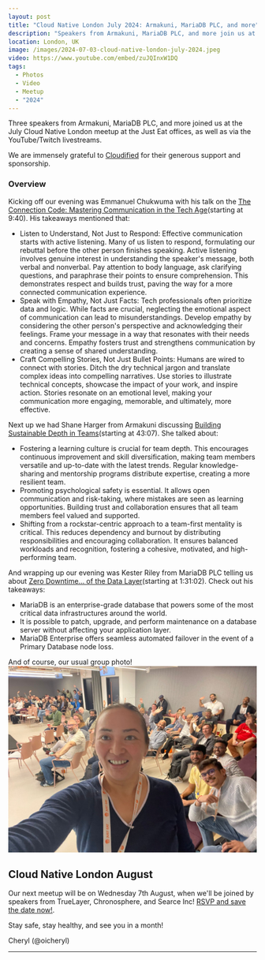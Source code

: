 ```yaml
---
layout: post
title: "Cloud Native London July 2024: Armakuni, MariaDB PLC, and more"
description: "Speakers from Armakuni, MariaDB PLC, and more join us at the Cloud Native London meetup July 2024, hosted by Cheryl Hung, Senior Director, Ecosystem at Arm"
location: London, UK
image: /images/2024-07-03-cloud-native-london-july-2024.jpeg
video: https://www.youtube.com/embed/zuJQInxW1DQ
tags:
  - Photos
  - Video
  - Meetup
  - "2024"
---
```


Three speakers from Armakuni, MariaDB PLC, and more joined us at the July Cloud Native London meetup at the Just Eat offices, as well as via the YouTube/Twitch livestreams. 

We are immensely grateful to [Cloudified](https://www.cloudified.co/) for their generous support and sponsorship.

### Overview

Kicking off our evening was Emmanuel Chukwuma with his talk on the [The Connection Code: Mastering Communication in the Tech Age](https://www.youtube.com/live/zuJQInxW1DQ?si=JFLwEFgvPFq3otiV&t=580)(starting at 9:40). His takeaways mentioned that:

* Listen to Understand, Not Just to Respond: Effective communication starts with active listening. Many of us listen to respond, formulating our rebuttal before the other person finishes speaking. Active listening involves genuine interest in understanding the speaker's message, both verbal and nonverbal. Pay attention to body language, ask clarifying questions, and paraphrase their points to ensure comprehension. This demonstrates respect and builds trust, paving the way for a more connected communication experience.
* Speak with Empathy, Not Just Facts: Tech professionals often prioritize data and logic. While facts are crucial, neglecting the emotional aspect of communication can lead to misunderstandings. Develop empathy by considering the other person's perspective and acknowledging their feelings. Frame your message in a way that resonates with their needs and concerns. Empathy fosters trust and strengthens communication by creating a sense of shared understanding.
* Craft Compelling Stories, Not Just Bullet Points: Humans are wired to connect with stories. Ditch the dry technical jargon and translate complex ideas into compelling narratives. Use stories to illustrate technical concepts, showcase the impact of your work, and inspire action. Stories resonate on an emotional level, making your communication more engaging, memorable, and ultimately, more effective.

Next up we had Shane Harger from Armakuni discussing [Building Sustainable Depth in Teams](https://www.youtube.com/live/zuJQInxW1DQ?si=VSvHnopTMi96PwUv&t=2587)(starting at 43:07). She talked about: 

* Fostering a learning culture is crucial for team depth. This encourages continuous improvement and skill diversification, making team members versatile and up-to-date with the latest trends. Regular knowledge-sharing and mentorship programs distribute expertise, creating a more resilient team.
* Promoting psychological safety is essential. It allows open communication and risk-taking, where mistakes are seen as learning opportunities. Building trust and collaboration ensures that all team members feel valued and supported.
* Shifting from a rockstar-centric approach to a team-first mentality is critical. This reduces dependency and burnout by distributing responsibilities and encouraging collaboration. It ensures balanced workloads and recognition, fostering a cohesive, motivated, and high-performing team.

And wrapping up our evening was Kester Riley from MariaDB PLC telling us about [Zero Downtime... of the Data Layer](https://www.youtube.com/live/zuJQInxW1DQ?si=bOC3sZDUdCbTLxrK&t=5462)(starting at 1:31:02). Check out his takeaways:

* MariaDB is an enterprise-grade database that powers some of the most critical data infrastructures around the world.
* It is possible to patch, upgrade, and perform maintenance on a database server without affecting your application layer.
* MariaDB Enterprise offers seamless automated failover in the event of a Primary Database node loss.

And of course, our usual group photo!
![](/images/2024-07-03-cloud-native-london-july-2024.jpeg)

## Cloud Native London August

Our next meetup will be on Wednesday 7th August, when we'll be joined by speakers from TrueLayer, Chronosphere, and Searce Inc! [RSVP and save the date now!](https://www.meetup.com/cloud-native-london/events/298061219/). 

Stay safe, stay healthy, and see you in a month!

Cheryl (@oicheryl) 

---
